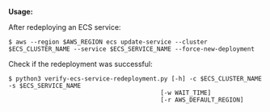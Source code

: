 __Usage:__

After redeploying an ECS service:
```
$ aws --region $AWS_REGION ecs update-service --cluster $ECS_CLUSTER_NAME --service $ECS_SERVICE_NAME --force-new-deployment
```

Check if the redeployment was successful:
```
$ python3 verify-ecs-service-redeployment.py [-h] -c $ECS_CLUSTER_NAME -s $ECS_SERVICE_NAME
                                          [-w WAIT_TIME]
                                          [-r AWS_DEFAULT_REGION]
```
